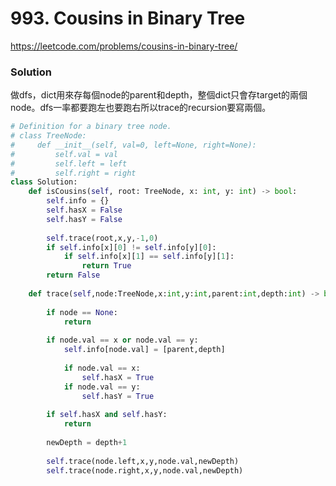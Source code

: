 # 993. Cousins in Binary Tree

https://leetcode.com/problems/cousins-in-binary-tree/

### Solution

做dfs，dict用來存每個node的parent和depth，整個dict只會存target的兩個node。dfs一率都要跑左也要跑右所以trace的recursion要寫兩個。

```python
# Definition for a binary tree node.
# class TreeNode:
#     def __init__(self, val=0, left=None, right=None):
#         self.val = val
#         self.left = left
#         self.right = right
class Solution:
    def isCousins(self, root: TreeNode, x: int, y: int) -> bool:
        self.info = {}
        self.hasX = False
        self.hasY = False
        
        self.trace(root,x,y,-1,0)
        if self.info[x][0] != self.info[y][0]:
            if self.info[x][1] == self.info[y][1]:
                return True
        return False
        
    def trace(self,node:TreeNode,x:int,y:int,parent:int,depth:int) -> bool:
    
        if node == None:
            return 
        
        if node.val == x or node.val == y:
            self.info[node.val] = [parent,depth]
            
            if node.val == x:
                self.hasX = True
            if node.val == y:
                self.hasY = True            
                
        if self.hasX and self.hasY:
            return
        
        newDepth = depth+1
        
        self.trace(node.left,x,y,node.val,newDepth)
        self.trace(node.right,x,y,node.val,newDepth)
        
        
```

